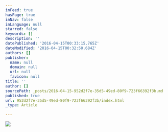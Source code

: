 ```yaml
---
inFeed: true
hasPage: true
inNav: false
inLanguage: null
starred: false
keywords: []
description: ''
datePublished: '2016-04-15T00:33:15.765Z'
dateModified: '2016-04-15T00:32:50.684Z'
authors: []
publisher:
  name: null
  domain: null
  url: null
  favicon: null
title: ''
author: []
sourcePath: _posts/2016-04-15-952d2f7e-35d5-49ed-80f9-723f66392f3b.md
published: true
url: 952d2f7e-35d5-49ed-80f9-723f66392f3b/index.html
_type: Article

---
```

![](https://the-grid-user-content.s3-us-west-2.amazonaws.com/7b0e8dcd-ccc3-4629-ad7c-17dc705a1978.jpg)